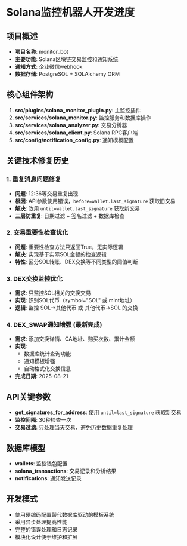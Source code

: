 # Solana监控机器人开发进度

## 项目概述
- **项目名称**: monitor_bot
- **主要功能**: Solana区块链交易监控和通知系统
- **通知方式**: 企业微信webhook
- **数据存储**: PostgreSQL + SQLAlchemy ORM

## 核心组件架构
1. **src/plugins/solana_monitor_plugin.py**: 主监控插件
2. **src/services/solana_monitor.py**: 监控服务和数据库操作
3. **src/services/solana_analyzer.py**: 交易分析器
4. **src/services/solana_client.py**: Solana RPC客户端
5. **src/config/notification_config.py**: 通知模板配置

## 关键技术修复历史

### 1. 重复消息问题修复
- **问题**: 12:36等交易重复出现
- **根因**: API参数使用错误，`before=wallet.last_signature` 获取旧交易
- **解决**: 改用 `until=wallet.last_signature` 获取新交易
- **三层防重复**: 日期过滤 + 签名过滤 + 数据库检查

### 2. 交易重要性检查优化
- **问题**: 重要性检查方法只返回True，无实际逻辑
- **解决**: 实现基于实际SOL金额的检查逻辑
- **特性**: 区分SOL转账、DEX交换等不同类型的阈值判断

### 3. DEX交换监控优化
- **需求**: 只监控SOL相关的交换交易
- **实现**: 识别SOL代币（symbol="SOL" 或 mint地址）
- **逻辑**: 监控 SOL->其他代币 或 其他代币->SOL 的交换

### 4. DEX_SWAP通知增强 (最新完成)
- **需求**: 添加交换详情、CA地址、购买次数、累计金额
- **实现**: 
  - 数据库统计查询功能
  - 通知模板增强
  - 自动格式化交换信息
- **完成日期**: 2025-08-21

## API关键参数
- **get_signatures_for_address**: 使用 `until=last_signature` 获取新交易
- **监控间隔**: 30秒检查一次
- **交易过滤**: 只处理当天交易，避免历史数据重复处理

## 数据库模型
- **wallets**: 监控钱包配置
- **solana_transactions**: 交易记录和分析结果
- **notifications**: 通知发送记录

## 开发模式
- 使用硬编码配置替代数据库驱动的模板系统
- 采用异步处理提高性能
- 完整的错误处理和日志记录
- 模块化设计便于维护和扩展